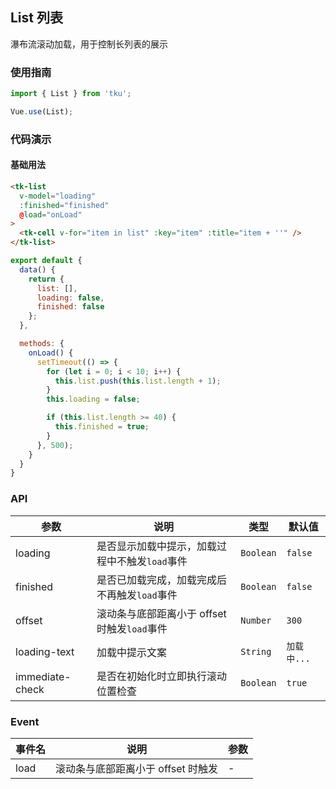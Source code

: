 ## List 列表
瀑布流滚动加载，用于控制长列表的展示

### 使用指南
``` javascript
import { List } from 'tku';

Vue.use(List);
```

### 代码演示

#### 基础用法

```html
<tk-list
  v-model="loading"
  :finished="finished"
  @load="onLoad"
>
  <tk-cell v-for="item in list" :key="item" :title="item + ''" />
</tk-list>
```

```js
export default {
  data() {
    return {
      list: [],
      loading: false,
      finished: false
    };
  },

  methods: {
    onLoad() {
      setTimeout(() => {
        for (let i = 0; i < 10; i++) {
          this.list.push(this.list.length + 1);
        }
        this.loading = false;

        if (this.list.length >= 40) {
          this.finished = true;
        }
      }, 500);
    }
  }
}
```

### API

| 参数 | 说明 | 类型 | 默认值 |
|-----------|-----------|-----------|-------------|
| loading | 是否显示加载中提示，加载过程中不触发`load`事件 | `Boolean` | `false` |
| finished | 是否已加载完成，加载完成后不再触发`load`事件 | `Boolean` | `false` |
| offset | 滚动条与底部距离小于 offset 时触发`load`事件 | `Number` | `300` |
| loading-text | 加载中提示文案 | `String` | `加载中...` |
| immediate-check | 是否在初始化时立即执行滚动位置检查 | `Boolean` | `true` |

### Event

| 事件名 | 说明 | 参数 |
|-----------|-----------|-----------|
| load | 滚动条与底部距离小于 offset 时触发 | - |
